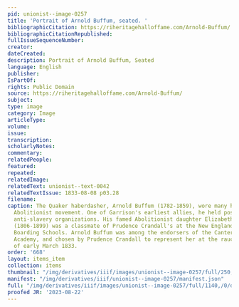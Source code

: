 ```yaml
---
pid: unionist--image-0257
title: 'Portrait of Arnold Buffum, seated. '
bibliographicCitation: https://riheritagehalloffame.com/Arnold-Buffum/
bibliographicCitationRepublished: 
fullIssueSequenceNumber: 
creator: 
dateCreated: 
description: Portrait of Arnold Buffum, Seated
language: English
publisher: 
IsPartOf: 
rights: Public Domain
source: https://riheritagehalloffame.com/Arnold-Buffum/
subject: 
type: image
category: Image
articleType: 
volume: 
issue: 
transcription: 
scholarlyNotes: 
commentary: 
relatedPeople: 
featured: 
repeated: 
relatedImage: 
relatedText: unionist--text-0042
relatedTextIssue: 1833-08-08 p03.28
filename: 
caption: The Quaker haberdasher, Arnold Buffum (1782-1859), wore many hats in the
  Abolitionist movement. One of Garrison's earliest allies, he held positions in many
  anti-slavery organizations. His famed Abolitionist daughter Elizabeth Buffum Chace
  (1806-1899) was a classmate of Prudence Crandall's at the New England Yearly Meeting
  Boarding Schools. Arnold Buffum was among the endorsers of the Canterbury Female
  Academy, and chosen by Prudence Crandall to represent her at the raucous Town Meeting
  of early March 1833.
order: '668'
layout: items_item
collection: items
thumbnail: "/img/derivatives/iiif/images/unionist--image-0257/full/250,/0/default.jpg"
manifest: "/img/derivatives/iiif/unionist--image-0257/manifest.json"
full: "/img/derivatives/iiif/images/unionist--image-0257/full/1140,/0/default.jpg"
proofed JR: '2023-08-22'
---
```


